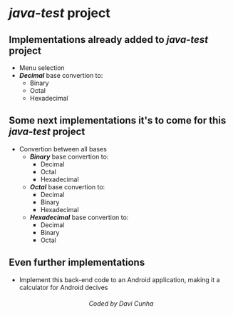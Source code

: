 # _java-test_ project
## Implementations already added to _java-test_ project
* Menu selection
* _**Decimal**_ base convertion to:
    * Binary
    * Octal
    * Hexadecimal

## Some next implementations it's to come for this _java-test_ project
* Convertion between all bases
    * _**Binary**_ base convertion to:
        * Decimal
        * Octal
        * Hexadecimal
    * _**Octal**_ base convertion to:
        * Decimal
        * Binary
        * Hexadecimal
    * _**Hexadecimal**_ base convertion to:
        * Decimal 
        * Binary
        * Octal

## Even further implementations
 * Implement this back-end code to an Android application, making it a calculator for Android decives


 <h6 style="text-align: center">Coded by Davi Cunha</h6>
